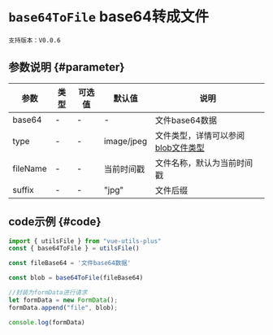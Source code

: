 # `base64ToFile` base64转成文件

`支持版本：V0.0.6`


## 参数说明 {#parameter}

| 参数       | 类型  | 可选值 | 默认值        | 说明                                                                                                  |
|----------|-----|-----|------------|-----------------------------------------------------------------------------------------------------|
| base64   | -   | -   | -          | 文件base64数据                                                                                          |
| type     | -   | -   | image/jpeg | 文件类型，详情可以参阅 [blob文件类型](https://developer.mozilla.org/en-US/docs/Web/HTML/Element/input/file#accept) |
| fileName | -   | -   | 当前时间戳      | 文件名称，默认为当前时间戳                                                                                       |
| suffix   | -   | -   | "jpg"      | 文件后缀                                                                                                |


## code示例 {#code}

```javascript
import { utilsFile } from "vue-utils-plus"
const { base64ToFile } = utilsFile()

const fileBase64 = '文件base64数据'

const blob = base64ToFile(fileBase64)

//封装为formData进行请求
let formData = new FormData();
formData.append("file", blob);

console.log(formData)
```
